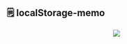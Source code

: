## 🗒️ localStorage-memo
<p align = "center"><img src = "https://user-images.githubusercontent.com/117449788/234613985-fda9b37e-1ff4-4dda-8fe6-b3bb9706d1aa.png")</p>

